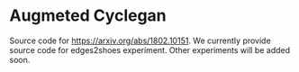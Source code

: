 # Augmeted Cyclegan

Source code for https://arxiv.org/abs/1802.10151. We currently provide source code for edges2shoes experiment. Other experiments will be added soon.
